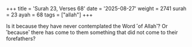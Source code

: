 +++
title = 'Surah 23, Verses 68'
date = '2025-08-27'
weight = 2741
surah = 23
ayah = 68
tags = ["allah"]
+++

Is it because they have never contemplated the Word ˹of Allah˺? Or ˹because˺ there has come to them something that did not come to their forefathers?